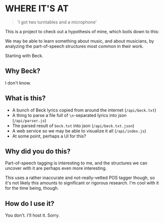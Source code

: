 # WHERE IT'S AT
> 'I got two turntables and a microphone'

This is a project to check out a hypothesis of mine, which boils down to this:

We may be able to learn something about music, and about musicians,
by analyzing the part-of-speech structures most common in their work.

Starting with Beck.

## Why Beck?

I don't know.

## What is this?

- A bunch of Beck lyrics copied from around the internet (`/api/beck.txt`)
- A thing to parse a file full of `\n`-separated lyrics into json (`/api/parser.js`)
- The parsed result of `beck.txt` into json (`/api/beck.txt.json`)
- A web service so we may be able to visualize it all (`/api/index.js`)
- At some point, perhaps a UI for this?

## Why did you do this?

Part-of-speech tagging is interesting to me, and the structures we can uncover
with it are perhaps even more interesting.

This uses a rather inaccurate and not-really-vetted POS tagger though, so
it's not likely this amounts to significant or rigorous research. I'm
cool with it for the time being, though.

## How do I use it?

You don't. I'll host it. Sorry.
